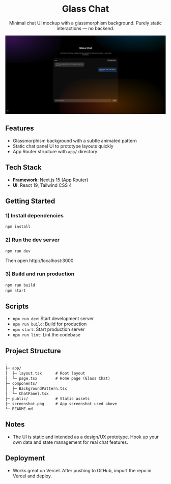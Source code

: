 <div align="center">

# Glass Chat

Minimal chat UI mockup with a glassmorphism background. Purely static interactions — no backend.

![App screenshot](./screenshot.png)

</div>

## Features

- Glassmorphism background with a subtle animated pattern
- Static chat panel UI to prototype layouts quickly
- App Router structure with `app/` directory

## Tech Stack

- **Framework**: Next.js 15 (App Router)
- **UI**: React 19, Tailwind CSS 4

## Getting Started

### 1) Install dependencies

```bash
npm install
```

### 2) Run the dev server

```bash
npm run dev
```

Then open http://localhost:3000

### 3) Build and run production

```bash
npm run build
npm start
```

## Scripts

- `npm run dev`: Start development server
- `npm run build`: Build for production
- `npm start`: Start production server
- `npm run lint`: Lint the codebase

## Project Structure

```text
.
├─ app/
│  ├─ layout.tsx      # Root layout
│  └─ page.tsx        # Home page (Glass Chat)
├─ components/
│  ├─ BackgroundPattern.tsx
│  └─ ChatPanel.tsx
├─ public/            # Static assets
├─ screenshot.png     # App screenshot used above
└─ README.md
```

## Notes

- The UI is static and intended as a design/UX prototype. Hook up your own data and state management for real chat features.

## Deployment

- Works great on Vercel. After pushing to GitHub, import the repo in Vercel and deploy.

